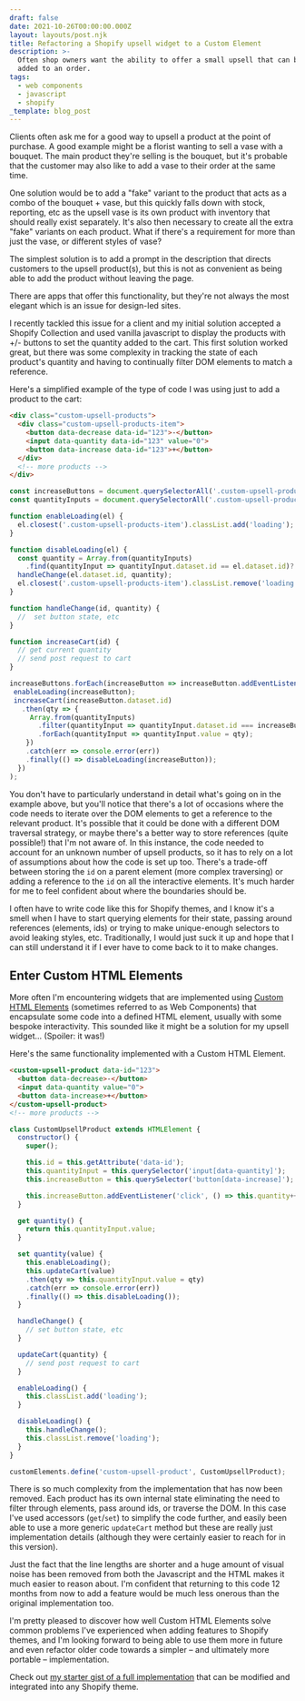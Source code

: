 ```yaml
---
draft: false
date: 2021-10-26T00:00:00.000Z
layout: layouts/post.njk
title: Refactoring a Shopify upsell widget to a Custom Element
description: >-
  Often shop owners want the ability to offer a small upsell that can be easily
  added to an order.
tags:
  - web components
  - javascript
  - shopify
_template: blog_post
---
```



Clients often ask me for a good way to upsell a product at the point of purchase. A good example might be a florist wanting to sell a vase with a bouquet. The main product they're selling is the bouquet, but it's probable that the customer may also like to add a vase to their order at the same time.

One solution would be to add a "fake" variant to the product that acts as a combo of the bouquet + vase, but this quickly falls down with stock, reporting, etc as the upsell vase is its own product with inventory that should really exist separately. It's also then necessary to create all the extra "fake" variants on each product. What if there's a requirement for more than just the vase, or different styles of vase?

The simplest solution is to add a prompt in the description that directs customers to the upsell product(s), but this is not as convenient as being able to add the product without leaving the page.

There are apps that offer this functionality, but they're not always the most elegant which is an issue for design-led sites.

I recently tackled this issue for a client and my initial solution accepted a Shopify Collection and used vanilla javascript to display the products with +/- buttons to set the quantity added to the cart. This first solution worked great, but there was some complexity in tracking the state of each product's quantity and having to continually filter DOM elements to match a reference.

Here's a simplified example of the type of code I was using just to add a product to the cart:

```html
<div class="custom-upsell-products">
  <div class="custom-upsell-products-item">
    <button data-decrease data-id="123">-</button>
    <input data-quantity data-id="123" value="0">
    <button data-increase data-id="123">+</button>
  </div>
  <!-- more products -->
</div>
```

```js
const increaseButtons = document.querySelectorAll('.custom-upsell-products button[data-increase]');
const quantityInputs = document.querySelectorAll('.custom-upsell-products input[data-quantity]');

function enableLoading(el) {
  el.closest('.custom-upsell-products-item').classList.add('loading');
}

function disableLoading(el) {
  const quantity = Array.from(quantityInputs)
    .find(quantityInput => quantityInput.dataset.id == el.dataset.id)?.value || 0;
  handleChange(el.dataset.id, quantity);
  el.closest('.custom-upsell-products-item').classList.remove('loading');
}

function handleChange(id, quantity) {
  //  set button state, etc
}

function increaseCart(id) {
  // get current quantity
  // send post request to cart
}

increaseButtons.forEach(increaseButton => increaseButton.addEventListener('click', () => {
 enableLoading(increaseButton);
 increaseCart(increaseButton.dataset.id)
   .then(qty => {
     Array.from(quantityInputs)
       .filter(quantityInput => quantityInput.dataset.id === increaseButton.dataset.id)
       .forEach(quantityInput => quantityInput.value = qty);
    })
    .catch(err => console.error(err))
    .finally(() => disableLoading(increaseButton));
  })
);
```

You don't have to particularly understand in detail what's going on in the example above, but you'll notice that there's a lot of occasions where the code needs to iterate over the DOM elements to get a reference to the relevant product. It's possible that it could be done with a different DOM traversal strategy, or maybe there's a better way to store references (quite possible!) that I'm not aware of. In this instance, the code needed to account for an unknown number of upsell products, so it has to rely on a lot of assumptions about how the code is set up too. There's a trade-off between storing the `id` on a parent element (more complex traversing) or adding a reference to the `id` on all the interactive elements. It's much harder for me to feel confident about where the boundaries should be.

I often have to write code like this for Shopify themes, and I know it's a smell when I have to start querying elements for their state, passing around references (elements, ids) or trying to make unique-enough selectors to avoid leaking styles, etc. Traditionally, I would just suck it up and hope that I can still understand it if I ever have to come back to it to make changes.

## Enter Custom HTML Elements

More often I'm encountering widgets that are implemented using [Custom HTML Elements](https://developer.mozilla.org/en-US/docs/Web/Web_Components/Using_custom_elements) (sometimes referred to as Web Components) that encapsulate some code into a defined HTML element, usually with some bespoke interactivity. This sounded like it might be a solution for my upsell widget... (Spoiler: it was!)

Here's the same functionality implemented with a Custom HTML Element.

```html
<custom-upsell-product data-id="123">
  <button data-decrease>-</button>
  <input data-quantity value="0">
  <button data-increase>+</button>
</custom-upsell-product>
<!-- more products -->
```

```js
class CustomUpsellProduct extends HTMLElement {
  constructor() {
    super();

    this.id = this.getAttribute('data-id');
    this.quantityInput = this.querySelector('input[data-quantity]');
    this.increaseButton = this.querySelector('button[data-increase]');

    this.increaseButton.addEventListener('click', () => this.quantity++);
  }

  get quantity() {
    return this.quantityInput.value;
  }

  set quantity(value) {
    this.enableLoading();
    this.updateCart(value)
    .then(qty => this.quantityInput.value = qty)
    .catch(err => console.error(err))
    .finally(() => this.disableLoading());
  }

  handleChange() {
    // set button state, etc
  }

  updateCart(quantity) {
    // send post request to cart
  }

  enableLoading() {
    this.classList.add('loading');
  }

  disableLoading() {
    this.handleChange();
    this.classList.remove('loading');
  }
}

customElements.define('custom-upsell-product', CustomUpsellProduct);
```

There is so much complexity from the implementation that has now been removed. Each product has its own internal state eliminating the need to filter through elements, pass around ids, or traverse the DOM. In this case I've used accessors (`get`/`set`) to simplify the code further, and easily been able to use a more generic `updateCart` method but these are really just implementation details (although they were certainly easier to reach for in this version).

Just the fact that the line lengths are shorter and a huge amount of visual noise has been removed from both the Javascript and the HTML makes it much easier to reason about. I'm confident that returning to this code 12 months from now to add a feature would be much less onerous than the original implementation too.

I'm pretty pleased to discover how well Custom HTML Elements solve common problems I've experienced when adding features to Shopify themes, and I'm looking forward to being able to use them more in future and even refactor older code towards a simpler – and ultimately more portable – implementation.

Check out [my starter gist of a full implementation](https://gist.github.com/mikenewbuild/797eeb136b762ebc4a935d87bcfedf31) that can be modified and integrated into any Shopify theme.

